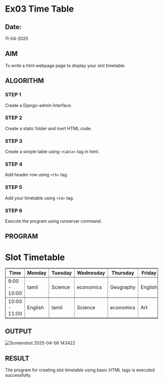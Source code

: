 # Ex03 Time Table
## Date:
11-04-2025
## AIM
To write a html webpage page to display your slot timetable.
## ALGORITHM
### STEP 1
Create a Django-admin Interface.

### STEP 2
Create a static folder and inert HTML code.

### STEP 3
Create a simple table using ```<table>``` tag in html.

### STEP 4
Add header row using ```<th>``` tag.

### STEP 5
Add your timetable using ```<td>``` tag.

### STEP 6
Execute the program using runserver command.

## PROGRAM
<!DOCTYPE html>
<html lang="en">
<head>
    <meta charset="UTF-8">
    <meta name="viewport" content="width=device-width, initial-scale=1.0">
    <title>Slot Timetable</title>
</head>
<body>
    <h1>Slot Timetable</h1>
    <table border="1">
        <tr>
            <th>Time</th>
            <th>Monday</th>
            <th>Tuesday</th>
            <th>Wednesday</th>
            <th>Thursday</th>
            <th>Friday</th>
        </tr>
        <tr>
            <td>9:00 - 10:00</td>
            <td>tamil</td>
            <td>Science</td>
            <td>economics</td>
            <td>Geography</td>
            <td>English</td>
        </tr>
        <tr>
            <td>10:00 - 11:00</td>
            <td>English</td>
            <td>tamil</td>
            <td>Science</td>
            <td>economics</td>
            <td>Art</td>
        </tr>
    </table>
</body>
</html>

## OUTPUT
![Screenshot 2025-04-08 143422](https://github.com/user-attachments/assets/266a671d-f3c6-40a6-9124-bdc94d3ffd39)
## RESULT
The program for creating slot timetable using basic HTML tags is executed successfully.
